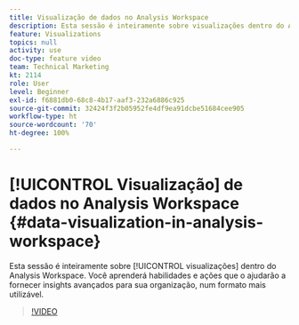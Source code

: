 ```yaml
---
title: Visualização de dados no Analysis Workspace
description: Esta sessão é inteiramente sobre visualizações dentro do Analysis Workspace. Você aprenderá habilidades e ações que o ajudarão a fornecer insights avançados para sua organização, num formato mais utilizável.
feature: Visualizations
topics: null
activity: use
doc-type: feature video
team: Technical Marketing
kt: 2114
role: User
level: Beginner
exl-id: f6881db0-68c8-4b17-aaf3-232a6886c925
source-git-commit: 32424f3f2b05952fe4df9ea91dcbe51684cee905
workflow-type: ht
source-wordcount: '70'
ht-degree: 100%

---
```


# [!UICONTROL Visualização] de dados no Analysis Workspace {#data-visualization-in-analysis-workspace}

Esta sessão é inteiramente sobre [!UICONTROL visualizações] dentro do Analysis Workspace. Você aprenderá habilidades e ações que o ajudarão a fornecer insights avançados para sua organização, num formato mais utilizável.

>[!VIDEO](https://video.tv.adobe.com/v/25036/?quality=12)
